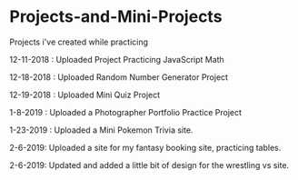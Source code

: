 # Projects-and-Mini-Projects
Projects i've created while practicing

12-11-2018 : Uploaded Project Practicing JavaScript Math

12-18-2018 : Uploaded Random Number Generator Project

12-19-2018 : Uploaded Mini Quiz Project

1-8-2019 : Uploaded a Photographer Portfolio Practice Project

1-23-2019 : Uploaded a Mini Pokemon Trivia site.

2-6-2019: Uploaded a site for my fantasy booking site, practicing tables.

2-6-2019: Updated and added a little bit of design for the wrestling vs site.
